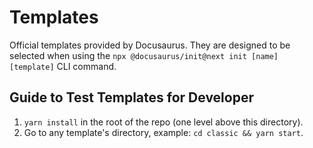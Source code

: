 # Templates

Official templates provided by Docusaurus. They are designed to be selected when using the `npx @docusaurus/init@next init [name] [template]` CLI command.

## Guide to Test Templates for Developer

1. `yarn install` in the root of the repo (one level above this directory).
1. Go to any template's directory, example: `cd classic && yarn start`.
